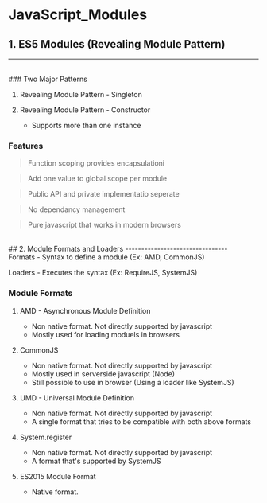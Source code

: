JavaScript_Modules
==================

## 1. ES5 Modules (Revealing Module Pattern)
----------------------------------------
<br />
### Two Major Patterns

 1. Revealing Module Pattern - Singleton  
      
 2. Revealing Module Pattern - Constructor  
    - Supports more than one instance

### Features  

 > Function scoping provides encapsulationi  
  
 > Add one value to global scope per module  
  
 > Public API and private implementatio seperate  
  
 > No dependancy management  
  
 > Pure javascript that works in modern browsers

<br />
## 2. Module Formats and Loaders
--------------------------------
<br />
Formats - Syntax to define a module (Ex: AMD, CommonJS)

Loaders - Executes the syntax (Ex: RequireJS, SystemJS)

### Module Formats

1. AMD - Asynchronous Module Definition
    - Non native format. Not directly supported by javascript
    - Mostly used for loading moduels in browsers

2. CommonJS
    - Non native format. Not directly supported by javascript
    - Mostly used in serverside javascript (Node)
    - Still possible to use in browser (Using a loader like SystemJS)

3. UMD - Universal Module Definition
    - Non native format. Not directly supported by javascript
    - A single format that tries to be compatible with both above formats

4. System.register
    - Non native format. Not directly supported by javascript
    - A format that's supported by SystemJS

5. ES2015 Module Format
    - Native format.


